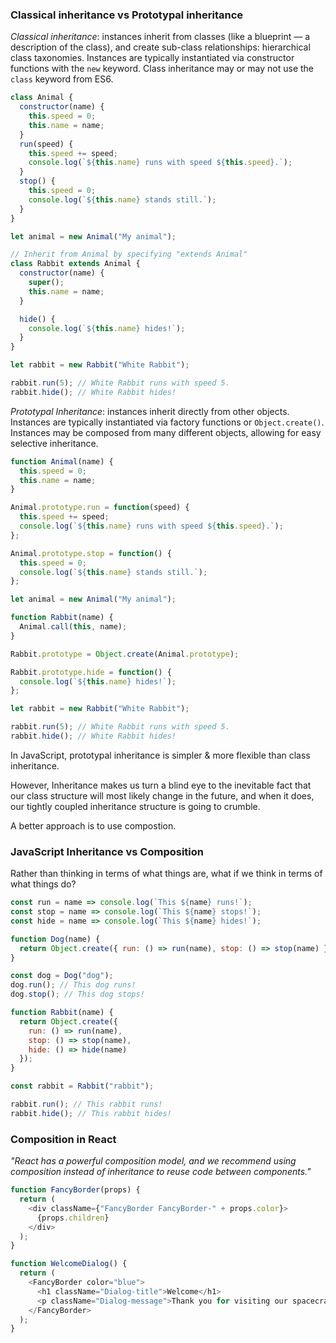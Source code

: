 ### Classical inheritance vs Prototypal inheritance

_Classical inheritance_: instances inherit from classes (like a blueprint — a description of the class), and create sub-class relationships: hierarchical class taxonomies. Instances are typically instantiated via constructor functions with the `new` keyword. Class inheritance may or may not use the `class` keyword from ES6.

```javascript
class Animal {
  constructor(name) {
    this.speed = 0;
    this.name = name;
  }
  run(speed) {
    this.speed += speed;
    console.log(`${this.name} runs with speed ${this.speed}.`);
  }
  stop() {
    this.speed = 0;
    console.log(`${this.name} stands still.`);
  }
}

let animal = new Animal("My animal");

// Inherit from Animal by specifying "extends Animal"
class Rabbit extends Animal {
  constructor(name) {
    super();
    this.name = name;
  }

  hide() {
    console.log(`${this.name} hides!`);
  }
}

let rabbit = new Rabbit("White Rabbit");

rabbit.run(5); // White Rabbit runs with speed 5.
rabbit.hide(); // White Rabbit hides!
```

_Prototypal Inheritance_: instances inherit directly from other objects. Instances are typically instantiated via factory functions or `Object.create()`. Instances may be composed from many different objects, allowing for easy selective inheritance.

```javascript
function Animal(name) {
  this.speed = 0;
  this.name = name;
}

Animal.prototype.run = function(speed) {
  this.speed += speed;
  console.log(`${this.name} runs with speed ${this.speed}.`);
};

Animal.prototype.stop = function() {
  this.speed = 0;
  console.log(`${this.name} stands still.`);
};

let animal = new Animal("My animal");

function Rabbit(name) {
  Animal.call(this, name);
}

Rabbit.prototype = Object.create(Animal.prototype);

Rabbit.prototype.hide = function() {
  console.log(`${this.name} hides!`);
};

let rabbit = new Rabbit("White Rabbit");

rabbit.run(5); // White Rabbit runs with speed 5.
rabbit.hide(); // White Rabbit hides!
```

In JavaScript, prototypal inheritance is simpler & more flexible than class inheritance.

However, Inheritance makes us turn a blind eye to the inevitable fact that our class structure will most likely change in the future, and when it does, our tightly coupled inheritance structure is going to crumble.

A better approach is to use compostion.

### JavaScript Inheritance vs Composition

Rather than thinking in terms of what things are, what if we think in terms of what things do?

```javascript
const run = name => console.log(`This ${name} runs!`);
const stop = name => console.log(`This ${name} stops!`);
const hide = name => console.log(`This ${name} hides!`);

function Dog(name) {
  return Object.create({ run: () => run(name), stop: () => stop(name) });
}

const dog = Dog("dog");
dog.run(); // This dog runs!
dog.stop(); // This dog stops!

function Rabbit(name) {
  return Object.create({
    run: () => run(name),
    stop: () => stop(name),
    hide: () => hide(name)
  });
}

const rabbit = Rabbit("rabbit");

rabbit.run(); // This rabbit runs!
rabbit.hide(); // This rabbit hides!
```

### Composition in React

_"React has a powerful composition model, and we recommend using composition instead of inheritance to reuse code between components."_

```javascript
function FancyBorder(props) {
  return (
    <div className={"FancyBorder FancyBorder-" + props.color}>
      {props.children}
    </div>
  );
}
```

```javascript
function WelcomeDialog() {
  return (
    <FancyBorder color="blue">
      <h1 className="Dialog-title">Welcome</h1>
      <p className="Dialog-message">Thank you for visiting our spacecraft!</p>
    </FancyBorder>
  );
}
```


